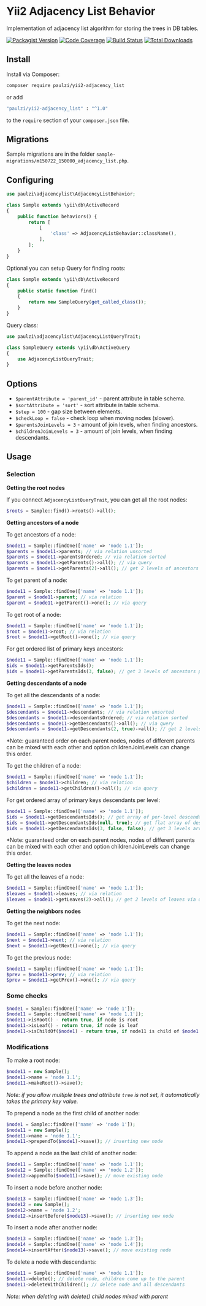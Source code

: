 # Yii2 Adjacency List Behavior

Implementation of adjacency list algorithm for storing the trees in DB tables.

[![Packagist Version](https://img.shields.io/packagist/v/paulzi/yii2-adjacency-list.svg)](https://packagist.org/packages/paulzi/yii2-adjacency-list)
[![Code Coverage](https://img.shields.io/scrutinizer/coverage/g/paulzi/yii2-adjacency-list/master.svg)](https://scrutinizer-ci.com/g/paulzi/yii2-adjacency-list/?branch=master)
[![Build Status](https://img.shields.io/travis/paulzi/yii2-adjacency-list/master.svg)](https://travis-ci.org/paulzi/yii2-adjacency-list)
[![Total Downloads](https://img.shields.io/packagist/dt/paulzi/yii2-adjacency-list.svg)](https://packagist.org/packages/paulzi/yii2-adjacency-list)

## Install

Install via Composer:

```bash
composer require paulzi/yii2-adjacency_list
```

or add

```bash
"paulzi/yii2-adjacency_list" : "^1.0"
```

to the `require` section of your `composer.json` file.

## Migrations

Sample migrations are in the folder `sample-migrations/m150722_150000_adjacency_list.php`.

## Configuring

```php
use paulzi\adjacencylist\AdjacencyListBehavior;

class Sample extends \yii\db\ActiveRecord
{
    public function behaviors() {
        return [
            [
                'class' => AdjacencyListBehavior::className(),
            ],
        ];
    }
}
```

Optional you can setup Query for finding roots:

```php
class Sample extends \yii\db\ActiveRecord
{
    public static function find()
    {
        return new SampleQuery(get_called_class());
    }
}
```

Query class:

```php
use paulzi\adjacencylist\AdjacencyListQueryTrait;

class SampleQuery extends \yii\db\ActiveQuery
{
    use AdjacencyListQueryTrait;
}
```

## Options

- `$parentAttribute = 'parent_id'` - parent attribute in table schema.
- `$sortAttribute = 'sort'` - sort attribute in table schema.
- `$step = 100` - gap size between elements. 
- `$checkLoop = false` - check loop when moving nodes (slower).
- `$parentsJoinLevels = 3` - amount of join levels, when finding ancestors.
- `$childrenJoinLevels = 3` - amount of join levels, when finding descendants.

## Usage

### Selection

**Getting the root nodes**

If you connect `AdjacencyListQueryTrait`, you can get all the root nodes:

```php
$roots = Sample::find()->roots()->all();
```

**Getting ancestors of a node**

To get ancestors of a node:

```php
$node11 = Sample::findOne(['name' => 'node 1.1']);
$parents = $node11->parents; // via relation unsorted
$parents = $node11->parentsOrdered; // via relation sorted
$parents = $node11->getParents()->all(); // via query
$parents = $node11->getParents(2)->all(); // get 2 levels of ancestors
```

To get parent of a node:

```php
$node11 = Sample::findOne(['name' => 'node 1.1']);
$parent = $node11->parent; // via relation
$parent = $node11->getParent()->one(); // via query
```

To get root of a node:

```php
$node11 = Sample::findOne(['name' => 'node 1.1']);
$root = $node11->root; // via relation
$root = $node11->getRoot()->one(); // via query
```

For get ordered list of primary keys ancestors:

```php
$node11 = Sample::findOne(['name' => 'node 1.1']);
$ids = $node11->getParentsIds();
$ids = $node11->getParentsIds(3, false); // get 3 levels of ancestors primary keys with force updating from DB 
```

**Getting descendants of a node**

To get all the descendants of a node:

```php
$node11 = Sample::findOne(['name' => 'node 1.1']);
$descendants = $node11->descendants; // via relation unsorted
$descendants = $node11->descendantsOrdered; // via relation sorted
$descendants = $node11->getDescendants()->all(); // via query
$descendants = $node11->getDescendants(2, true)->all(); // get 2 levels of descendants and self node
```
*Note: guaranteed order on each parent nodes, nodes of different parents can be mixed with each other and option childrenJoinLevels can change this order.

To get the children of a node:

```php
$node11 = Sample::findOne(['name' => 'node 1.1']);
$children = $node11->children; // via relation
$children = $node11->getChildren()->all(); // via query
```

For get ordered array of primary keys descendants per level:

```php
$node11 = Sample::findOne(['name' => 'node 1.1']);
$ids = $node11->getDescendantsIds(); // get array of per-level descendants primary keys
$ids = $node11->getDescendantsIds(null, true); // get flat array of descendants primary keys
$ids = $node11->getDescendantsIds(3, false, false); // get 3 levels array of per-level descendants primary keys with force updating from DB 
```
*Note: guaranteed order on each parent nodes, nodes of different parents can be mixed with each other and option childrenJoinLevels can change this order.

**Getting the leaves nodes**

To get all the leaves of a node:

```php
$node11 = Sample::findOne(['name' => 'node 1.1']);
$leaves = $node11->leaves; // via relation
$leaves = $node11->getLeaves(2)->all(); // get 2 levels of leaves via query
```

**Getting the neighbors nodes**

To get the next node:

```php
$node11 = Sample::findOne(['name' => 'node 1.1']);
$next = $node11->next; // via relation
$next = $node11->getNext()->one(); // via query
```

To get the previous node:

```php
$node11 = Sample::findOne(['name' => 'node 1.1']);
$prev = $node11->prev; // via relation
$prev = $node11->getPrev()->one(); // via query
```

### Some checks

```php
$node1 = Sample::findOne(['name' => 'node 1']);
$node11 = Sample::findOne(['name' => 'node 1.1']);
$node11->isRoot() - return true, if node is root
$node11->isLeaf() - return true, if node is leaf
$node11->isChildOf($node1) - return true, if node11 is child of $node1
```


### Modifications

To make a root node:

```php
$node11 = new Sample();
$node11->name = 'node 1.1';
$node11->makeRoot()->save();
```

*Note: if you allow multiple trees and attribute `tree` is not set, it automatically takes the primary key value.*

To prepend a node as the first child of another node:

```php
$node1 = Sample::findOne(['name' => 'node 1']);
$node11 = new Sample();
$node11->name = 'node 1.1';
$node11->prependTo($node1)->save(); // inserting new node
```

To append a node as the last child of another node:

```php
$node11 = Sample::findOne(['name' => 'node 1.1']);
$node12 = Sample::findOne(['name' => 'node 1.2']);
$node12->appendTo($node11)->save(); // move existing node
```

To insert a node before another node:

```php
$node13 = Sample::findOne(['name' => 'node 1.3']);
$node12 = new Sample();
$node12->name = 'node 1.2';
$node12->insertBefore($node13)->save(); // inserting new node
```

To insert a node after another node:

```php
$node13 = Sample::findOne(['name' => 'node 1.3']);
$node14 = Sample::findOne(['name' => 'node 1.4']);
$node14->insertAfter($node13)->save(); // move existing node
```

To delete a node with descendants:

```php
$node11 = Sample::findOne(['name' => 'node 1.1']);
$node11->delete(); // delete node, children come up to the parent
$node11->deleteWithChildren(); // delete node and all descendants 
```
*Note: when deleting with delete() child nodes mixed with parent*